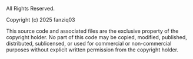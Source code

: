 All Rights Reserved.

Copyright (c) 2025 fanziq03

This source code and associated files are the exclusive property of the copyright holder.
No part of this code may be copied, modified, published, distributed, sublicensed, or used for commercial or non-commercial purposes without explicit written permission from the copyright holder.
